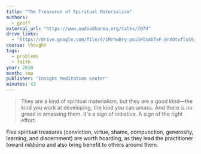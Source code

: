 ```yaml
---
title: "The Treasures of Spiritual Materialism"
authors:
  - geoff
external_url: "https://www.audiodharma.org/talks/7074"
drive_links:
  - "https://drive.google.com/file/d/1MrhwBry-poiGHlx4UfxF-8nVOtuflsS9/view?usp=sharing"
course: thought
tags:
  - problems
  - faith
year: 2016
month: sep
publisher: "Insight Meditation Center"
minutes: 42
---
```


> They are a kind of spiritual materialism, but they are a good kind—the kind you work at developing, the kind you can amass. And there is no greed in amassing them. It's a sign of initiative. A sign of the right effort.

Five spiritual treasures (conviction, virtue, shame, compunction, generosity, learning, and discernment) are worth hoarding, as they lead the practitioner toward *nibbāna* and also bring benefit to others around them.
